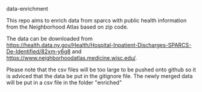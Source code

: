 data-enrichment

This repo aims to enrich data from sparcs with public health information from the Neighborhood Atlas based on zip code.

The data can be downloaded from https://health.data.ny.gov/Health/Hospital-Inpatient-Discharges-SPARCS-De-Identified/82xm-y6g8 
and  https://www.neighborhoodatlas.medicine.wisc.edu/.

Please note that the csv files will be too large to be pushed onto github so it is adviced that the data be put in the gitignore file.
The newly merged data will be put in a csv file in the folder "enriched"
